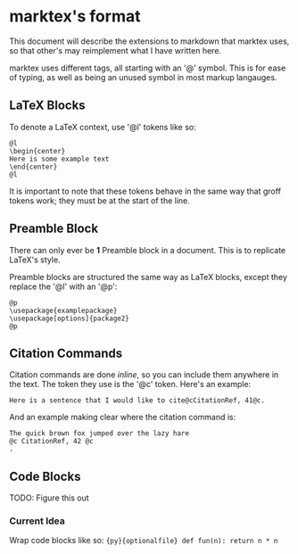 # marktex's format

This document will describe the extensions to
markdown that marktex uses, so that other's may
reimplement what I have written here.

marktex uses different tags, all starting with an
'@' symbol. This is for ease of typing, as well as
being an unused symbol in most markup langauges.

## LaTeX Blocks

To denote a LaTeX context, use '@l' tokens like so:

```
@l
\begin{center}
Here is some example text
\end{center}
@l
```

It is important to note that these tokens behave in the
same way that groff tokens work; they must be at the
start of the line.

## Preamble Block

There can only ever be **1** Preamble block in a document.
This is to replicate LaTeX's style.

Preamble blocks are structured the same way as LaTeX blocks,
except they replace the '@l' with an '@p':

```
@p
\usepackage{examplepackage}
\usepackage[options]{package2}
@p
```

## Citation Commands

Citation commands are done *inline*, so you can include them
anywhere in the text. The token they use is the '@c' token.
Here's an example:

```
Here is a sentence that I would like to cite@cCitationRef, 41@c.
```

And an example making clear where the citation command is:

```
The quick brown fox jumped over the lazy hare
@c CitationRef, 42 @c
.
```

## Code Blocks

TODO: Figure this out

### Current Idea

Wrap code blocks like so:
	```{py}{optionalfile}
	def fun(n):
	return n * n
	```


